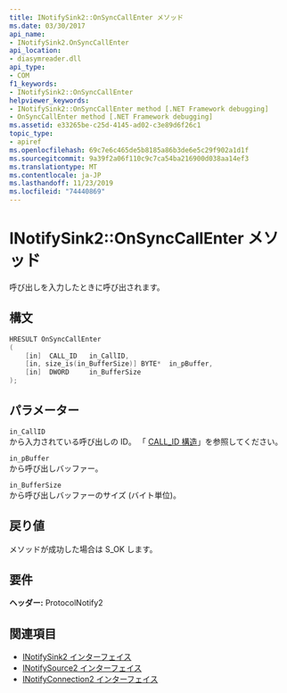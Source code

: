 ```yaml
---
title: INotifySink2::OnSyncCallEnter メソッド
ms.date: 03/30/2017
api_name:
- INotifySink2.OnSyncCallEnter
api_location:
- diasymreader.dll
api_type:
- COM
f1_keywords:
- INotifySink2::OnSyncCallEnter
helpviewer_keywords:
- INotifySink2::OnSyncCallEnter method [.NET Framework debugging]
- OnSyncCallEnter method [.NET Framework debugging]
ms.assetid: e33265be-c25d-4145-ad02-c3e89d6f26c1
topic_type:
- apiref
ms.openlocfilehash: 69c7e6c465de5b8185a86b3de6e5c29f902a1d1f
ms.sourcegitcommit: 9a39f2a06f110c9c7ca54ba216900d038aa14ef3
ms.translationtype: MT
ms.contentlocale: ja-JP
ms.lasthandoff: 11/23/2019
ms.locfileid: "74440869"
---
```

# <a name="inotifysink2onsynccallenter-method"></a>INotifySink2::OnSyncCallEnter メソッド
呼び出しを入力したときに呼び出されます。  
  
## <a name="syntax"></a>構文  
  
```cpp  
HRESULT OnSyncCallEnter  
(  
    [in]  CALL_ID   in_CallID,  
    [in, size_is(in_BufferSize)] BYTE*  in_pBuffer,  
    [in]  DWORD     in_BufferSize  
);  
```  
  
## <a name="parameters"></a>パラメーター  
 `in_CallID`  
 から入力されている呼び出しの ID。 「 [CALL_ID 構造](../../../../docs/framework/unmanaged-api/diagnostics/call-id-structure.md)」を参照してください。  
  
 `in_pBuffer`  
 から呼び出しバッファー。  
  
 `in_BufferSize`  
 から呼び出しバッファーのサイズ (バイト単位)。  
  
## <a name="return-value"></a>戻り値  
 メソッドが成功した場合は S_OK します。  
  
## <a name="requirements"></a>要件  
 **ヘッダー:** ProtocolNotify2  
  
## <a name="see-also"></a>関連項目

- [INotifySink2 インターフェイス](../../../../docs/framework/unmanaged-api/diagnostics/inotifysink2-interface.md)
- [INotifySource2 インターフェイス](../../../../docs/framework/unmanaged-api/diagnostics/inotifysource2-interface.md)
- [INotifyConnection2 インターフェイス](../../../../docs/framework/unmanaged-api/diagnostics/inotifyconnection2-interface.md)
